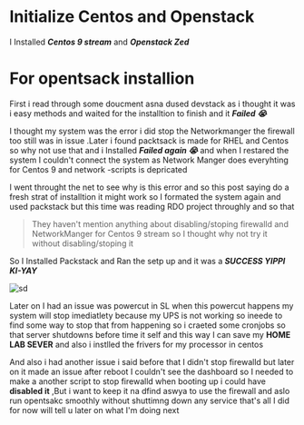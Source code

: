 


# Initialize Centos and Openstack



I Installed ***Centos 9 stream*** and ***Openstack Zed***



# For opentsack installion



First i read through some doucment asna dused devstack as i thought it was i easy methods and waited for the installtion to finish and it ***Failed 😭***

I thought my system was the error i did stop the Networkmanger the firewall too still was in issue .Later i found packtsack is made for RHEL and Centos so why not use that and i Installed ***Failed again 😭*** and when I restared the system I couldn't connect the system as Network Manger does everyhting for Centos 9 and network -scripts is depricated



I went throught the net to see why is this error and so this post saying do a fresh strat of installtion it might work so I formated the system again and used packstack but this time was reading RDO project throughly and so that



> They haven't mention anything about disabling/stoping firewalld and NetworkManger for Centos 9 stream so I thought why not try it without disabling/stoping it



So I Installed Packstack and Ran the setp up and it was a ***SUCCESS YIPPI KI-YAY***

  ![sd](https://tenor.com/view/brooklyn-nine-nine-charles-boyle-yippie-kayak-other-buckets-joe-lo-truglio-gif-22232816.gif)





Later on I had an issue was powercut in SL when this powercut happens my system will stop imediatlety because my UPS is not working so ineede to find some way to stop that from happening so i craeted some cronjobs so that server shutdowns before time it self and this way I can save my **HOME LAB SEVER** and also i instlled the frivers for my processor in centos



And also i had another issue i said before that I didn't stop firewalld but later on it made an issue after reboot I couldn't see the dashboard so I needed to make a another script to stop firewalld when booting up i could have **disabled it** ,But i want to keep it na dfind aswya to use the firewall and aslo run opentsakc smoothly without shuttimng down any service that's all I did for now will tell u later on what I'm doing next